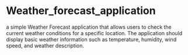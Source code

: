 # Weather_forecast_application
a simple Weather Forecast application that allows users to check the current weather conditions for a specific location. The application should display basic weather information such as temperature, humidity, wind speed, and weather description.
